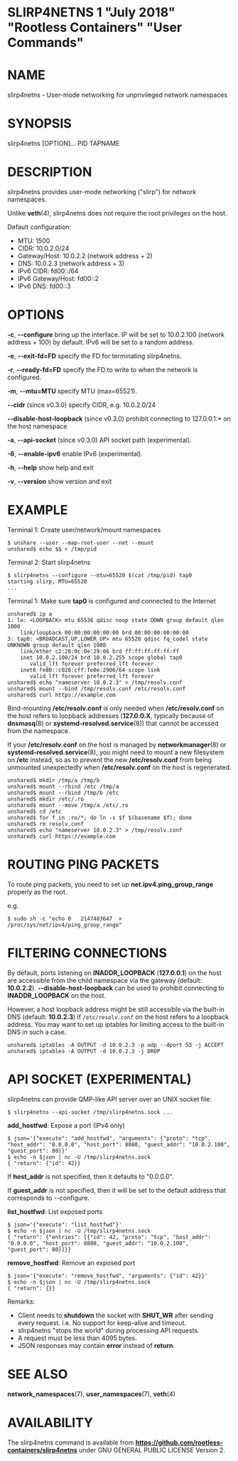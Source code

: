 SLIRP4NETNS 1 "July 2018" "Rootless Containers" "User Commands"
==================================================

# NAME

slirp4netns - User-mode networking for unprivileged network namespaces

# SYNOPSIS

slirp4netns [OPTION]... PID TAPNAME

# DESCRIPTION

slirp4netns provides user-mode networking ("slirp") for network namespaces.

Unlike **veth**(4), slirp4netns does not require the root privileges on the host.

Default configuration:

* MTU:               1500
* CIDR:              10.0.2.0/24
* Gateway/Host:      10.0.2.2    (network address + 2)
* DNS:               10.0.2.3    (network address + 3)
* IPv6 CIDR:         fd00::/64
* IPv6 Gateway/Host: fd00::2
* IPv6 DNS:          fd00::3

# OPTIONS

**-c**, **--configure**
bring up the interface. IP will be set to 10.0.2.100 (network address + 100) by default. IPv6 will be set to a random address.

**-e**, **--exit-fd=FD**
specify the FD for terminating slirp4netns.

**-r**, **--ready-fd=FD**
specify the FD to write to when the network is configured.

**-m**, **--mtu=MTU**
specify MTU (max=65521).

**--cidr** (since v0.3.0)
specify CIDR, e.g. 10.0.2.0/24

**--disable-host-loopback** (since v0.3.0)
prohibit connecting to 127.0.0.1:\* on the host namespace

**-a**, **--api-socket** (since v0.3.0)
API socket path (experimental).

**-6**, **--enable-ipv6**
enable IPv6 (experimental).

**-h**, **--help**
show help and exit

**-v**, **--version**
show version and exit

# EXAMPLE

Terminal 1: Create user/network/mount namespaces
```console
$ unshare --user --map-root-user --net --mount
unshared$ echo $$ > /tmp/pid
```

Terminal 2: Start slirp4netns
```console
$ slirp4netns --configure --mtu=65520 $(cat /tmp/pid) tap0
starting slirp, MTU=65520
...
```

Terminal 1: Make sure **tap0** is configured and connected to the Internet
```console
unshared$ ip a
1: lo: <LOOPBACK> mtu 65536 qdisc noop state DOWN group default qlen 1000
    link/loopback 00:00:00:00:00:00 brd 00:00:00:00:00:00
3: tap0: <BROADCAST,UP,LOWER_UP> mtu 65520 qdisc fq_codel state UNKNOWN group default qlen 1000
    link/ether c2:28:0c:0e:29:06 brd ff:ff:ff:ff:ff:ff
    inet 10.0.2.100/24 brd 10.0.2.255 scope global tap0
       valid_lft forever preferred_lft forever
    inet6 fe80::c028:cff:fe0e:2906/64 scope link 
       valid_lft forever preferred_lft forever
unshared$ echo "nameserver 10.0.2.3" > /tmp/resolv.conf
unshared$ mount --bind /tmp/resolv.conf /etc/resolv.conf
unshared$ curl https://example.com
```

Bind-mounting **/etc/resolv.conf** is only needed when **/etc/resolv.conf** on
the host refers to loopback addresses (**127.0.0.X**, typically because of
**dnsmasq**(8) or **systemd-resolved.service**(8)) that cannot be accessed from
the namespace.

If your **/etc/resolv.conf** on the host is managed by **networkmanager**(8)
or **systemd-resolved.service**(8), you might need to mount a new filesystem on
**/etc** instead, so as to prevent the new **/etc/resolv.conf** from being
unmounted unexpectedly when **/etc/resolv.conf** on the host is regenerated.

```console
unshared$ mkdir /tmp/a /tmp/b
unshared$ mount --rbind /etc /tmp/a
unshared$ mount --rbind /tmp/b /etc
unshared$ mkdir /etc/.ro
unshared$ mount --move /tmp/a /etc/.ro
unshared$ cd /etc
unshared$ for f in .ro/*; do ln -s $f $(basename $f); done
unshared$ rm resolv.conf
unshared$ echo "nameserver 10.0.2.3" > /tmp/resolv.conf
unshared$ curl https://example.com
```

# ROUTING PING PACKETS

To route ping packets, you need to set up **net.ipv4.ping_group_range** properly
as the root.

e.g.
```console
$ sudo sh -c "echo 0   2147483647  > /proc/sys/net/ipv4/ping_group_range"
```

# FILTERING CONNECTIONS

By default, ports listening on **INADDR_LOOPBACK** (**127.0.0.1**) on the host are accessible from the child namespace via the gateway (default: **10.0.2.2**).
**--disable-host-loopback** can be used to prohibit connecting to **INADDR_LOOPBACK** on the host.

However, a host loopback address might be still accessible via the built-in DNS (default: **10.0.2.3**) if `/etc/resolv.conf` on the host refers to a loopback address.
You may want to set up iptables for limiting access to the built-in DNS in such a case.

```console
unshared$ iptables -A OUTPUT -d 10.0.2.3 -p udp --dport 53 -j ACCEPT
unshared$ iptables -A OUTPUT -d 10.0.2.3 -j DROP
```

# API SOCKET (EXPERIMENTAL)

slirp4netns can provide QMP-like API server over an UNIX socket file:

```console
$ slirp4netns --api-socket /tmp/slirp4netns.sock ...
```

**add_hostfwd**: Expose a port (IPv4 only)

```console
$ json='{"execute": "add_hostfwd", "arguments": {"proto": "tcp", "host_addr": "0.0.0.0", "host_port": 8080, "guest_addr": "10.0.2.100", "guest_port": 80}}'
$ echo -n $json | nc -U /tmp/slirp4netns.sock
{ "return": {"id": 42}}
```

If **host_addr** is not specified, then it defaults to "0.0.0.0".

If **guest_addr** is not specified, then it will be set to the default address that corresponds to --configure.

**list_hostfwd**: List exposed ports

```console
$ json='{"execute": "list_hostfwd"}'
$ echo -n $json | nc -U /tmp/slirp4netns.sock
{ "return": {"entries": [{"id": 42, "proto": "tcp", "host_addr": "0.0.0.0", "host_port": 8080, "guest_addr": "10.0.2.100", "guest_port": 80}]}}
```

**remove_hostfwd**: Remove an exposed port

```console
$ json='{"execute": "remove_hostfwd", "arguments": {"id": 42}}'
$ echo -n $json | nc -U /tmp/slirp4netns.sock
{ "return": {}}
```

Remarks:

* Client needs to **shutdown** the socket with **SHUT_WR** after sending every request.
  i.e. No support for keep-alive and timeout.
* slirp4netns "stops the world" during processing API requests.
* A request must be less than 4095 bytes.
* JSON responses may contain **error** instead of **return**.

# SEE ALSO

**network_namespaces**(7), **user_namespaces**(7), **veth**(4)

# AVAILABILITY

The slirp4netns command is available from **https://github.com/rootless-containers/slirp4netns** under GNU GENERAL PUBLIC LICENSE Version 2.
